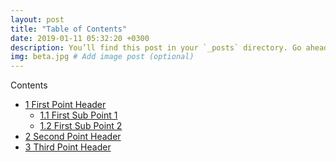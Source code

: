 ```yaml
---
layout: post
title: "Table of Contents"
date: 2019-01-11 05:32:20 +0300
description: You’ll find this post in your `_posts` directory. Go ahead and edit it and re-build the site to see your changes. # Add post description (optional)
img: beta.jpg # Add image post (optional)
---
```


<div id="toc_container">
<p class="toc_title">Contents</p>
<ul class="toc_list">
  <li><a href="#First_Point_Header">1 First Point Header</a>
  <ul>
    <li><a href="#First_Sub_Point_1">1.1 First Sub Point 1</a></li>
    <li><a href="#First_Sub_Point_2">1.2 First Sub Point 2</a></li>
  </ul>
</li>
<li><a href="#Second_Point_Header">2 Second Point Header</a></li>
<li><a href="#Third_Point_Header">3 Third Point Header</a></li>
</ul>
</div>
